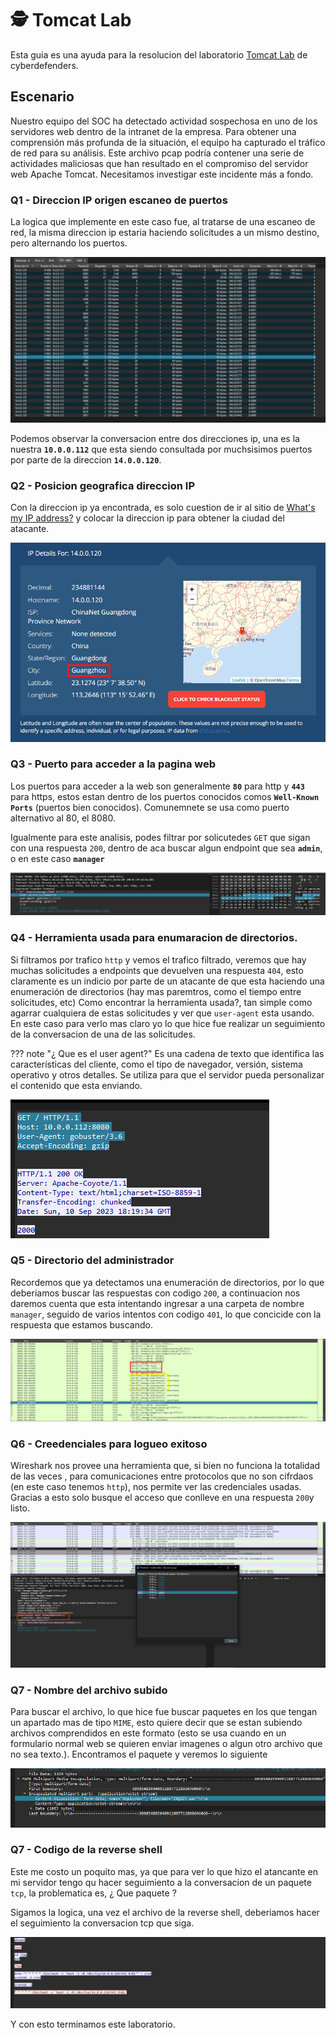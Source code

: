 # :detective: Tomcat Lab

Esta guia es una ayuda para la resolucion del laboratorio [Tomcat Lab](https://cyberdefenders.org/blueteam-ctf-challenges/tomcat-takeover/) de cyberdefenders.

## Escenario

Nuestro equipo del SOC ha detectado actividad sospechosa en uno de los servidores web dentro de la intranet de la empresa. Para obtener una comprensión más profunda de la situación, el equipo ha capturado el tráfico de red para su análisis. Este archivo pcap podría contener una serie de actividades maliciosas que han resultado en el compromiso del servidor web Apache Tomcat. Necesitamos investigar este incidente más a fondo.

### Q1 - Direccion IP origen escaneo de puertos

La logica que implemente en este caso fue, al tratarse de una escaneo de red, la misma direccion ip estaria haciendo solicitudes a un mismo destino, pero alternando los puertos.

![tomcat1](../../assets/Cyberdefnders/Network%20Forensics/tomcat%20lab/tomcat1.png)

Podemos observar la conversacion entre dos direcciones ip, una es la nuestra **`10.0.0.112`** que esta siendo consultada por muchsisimos puertos por parte de la direccion **`14.0.0.120`**.

### Q2 - Posicion geografica direccion IP

Con la direccion ip ya encontrada, es solo cuestion de ir al sitio de [What's my IP address?](https://whatismyipaddress.com/) y colocar la direccion ip para obtener la ciudad del atacante.

![tomcat2](../../assets/Cyberdefnders/Network%20Forensics/tomcat%20lab/tomcat2.png)

### Q3 - Puerto para acceder a la pagina web

Los puertos para acceder a la web son generalmente **`80`** para http y **`443`** para https, estos estan dentro de los puertos conocidos comos **`Well-Known Ports`** (puertos bien conocidos). Comunemnete se usa como puerto alternativo al 80, el 8080.

Igualmente para este analisis, podes filtrar por solicutedes `GET` que sigan con una respuesta `200`, dentro de aca buscar algun endpoint que sea **`admin`**, o en este caso **`manager`**

![tomcat3](../../assets/Cyberdefnders/Network%20Forensics/tomcat%20lab/tomcat3.png)

### Q4 - Herramienta usada para enumaracion de directorios.

Si filtramos por trafico `http` y vemos el trafico filtrado, veremos que hay muchas solicitudes a endpoints que devuelven una respuesta `404`, esto claramente es un indicio por parte de un atacante de que esta haciendo una enumeración de directorios (hay mas paremtros, como el tiempo entre solicitudes, etc)
Como encontrar la herramienta usada?, tan simple como agarrar cualquiera de estas solicitudes y ver que `user-agent` esta usando. En este caso para verlo mas claro yo lo que hice fue realizar un seguimiento de la conversacion de una de las solicitudes.

??? note "¿ Que es el user agent?"
    Es una cadena de texto que identifica las características del cliente, como el tipo de navegador, versión, sistema operativo y otros detalles. Se utiliza para que el servidor pueda personalizar el contenido que esta enviando.

![tomcat4](../../assets/Cyberdefnders/Network%20Forensics/tomcat%20lab/tomcat4.png)

### Q5 - Directorio del administrador

Recordemos que ya detectamos una enumeración de directorios, por lo que deberiamos buscar las respuestas con codigo `200`, a continuacion nos daremos cuenta que esta intentando ingresar a una carpeta de nombre `manager`, seguido de varios intentos con codigo `401`, lo que concicide con la respuesta que estamos buscando.

![tomcat5](../../assets/Cyberdefnders/Network%20Forensics/tomcat%20lab/tomcat5.png)

### Q6 - Creedenciales para logueo exitoso

Wireshark nos provee una herramienta que, si bien no funciona la totalidad de las veces , para comunicaciones entre protocolos que no son cifrdaos (en este caso tenemos `http`), nos permite ver las credenciales usadas. Gracias a esto solo busque el acceso que conlleve en una respuesta `200`y listo.

![tomcat7](../../assets/Cyberdefnders/Network%20Forensics/tomcat%20lab/tomcat7.png)

### Q7 - Nombre del archivo subido

Para buscar el archivo, lo que hice fue buscar paquetes en los que tengan un apartado mas de tipo `MIME`, esto quiere decir que se estan subiendo archivos comprendidos en este formato (esto se usa cuando en un formulario normal web se quieren enviar imagenes o algun otro archivo que no sea texto.). Encontramos el paquete y veremos lo siguiente

![tomcat6](../../assets/Cyberdefnders/Network%20Forensics/tomcat%20lab/tomcat6.png)

### Q7 - Codigo de la reverse shell

Este me costo un poquito mas, ya que para ver lo que hizo el atancante en mi servidor tengo qu hacer seguimiento a la conversacion de un paquete `tcp`, la problematica es, ¿ Que paquete ?

Sigamos la logica, una vez el archivo de la reverse shell, deberiamos hacer el seguimiento la conversacion tcp que siga.

![tomcat8](../../assets/Cyberdefnders/Network%20Forensics/tomcat%20lab/tomcat8.png)

Y con esto terminamos este laboratorio.










